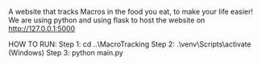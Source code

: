 A website that tracks Macros in the food you eat, to make your life easier! We are using python and using flask to host the website on http://127.0.0.1:5000

HOW TO RUN: 
Step 1: cd ..\MacroTracking
Step 2: .\venv\Scripts\activate (Windows)
Step 3: python main.py


